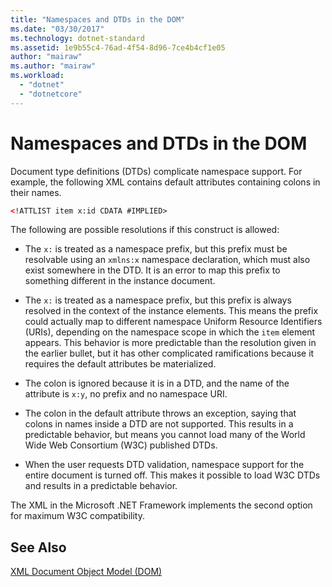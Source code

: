 ```yaml
---
title: "Namespaces and DTDs in the DOM"
ms.date: "03/30/2017"
ms.technology: dotnet-standard
ms.assetid: 1e9b55c4-76ad-4f54-8d96-7ce4b4cf1e05
author: "mairaw"
ms.author: "mairaw"
ms.workload: 
  - "dotnet"
  - "dotnetcore"
---
```

# Namespaces and DTDs in the DOM
Document type definitions (DTDs) complicate namespace support. For example, the following XML contains default attributes containing colons in their names.  
  
```xml  
<!ATTLIST item x:id CDATA #IMPLIED>  
```  
  
 The following are possible resolutions if this construct is allowed:  
  
-   The `x:` is treated as a namespace prefix, but this prefix must be resolvable using an `xmlns:x` namespace declaration, which must also exist somewhere in the DTD. It is an error to map this prefix to something different in the instance document.  
  
-   The `x:` is treated as a namespace prefix, but this prefix is always resolved in the context of the instance elements. This means the prefix could actually map to different namespace Uniform Resource Identifiers (URIs), depending on the namespace scope in which the `item` element appears. This behavior is more predictable than the resolution given in the earlier bullet, but it has other complicated ramifications because it requires the default attributes be materialized.  
  
-   The colon is ignored because it is in a DTD, and the name of the attribute is `x:y`, no prefix and no namespace URI.  
  
-   The colon in the default attribute throws an exception, saying that colons in names inside a DTD are not supported. This results in a predictable behavior, but means you cannot load many of the World Wide Web Consortium (W3C) published DTDs.  
  
-   When the user requests DTD validation, namespace support for the entire document is turned off. This makes it possible to load W3C DTDs and results in a predictable behavior.  
  
 The XML in the Microsoft .NET Framework implements the second option for maximum W3C compatibility.  
  
## See Also  
 [XML Document Object Model (DOM)](../../../../docs/standard/data/xml/xml-document-object-model-dom.md)
